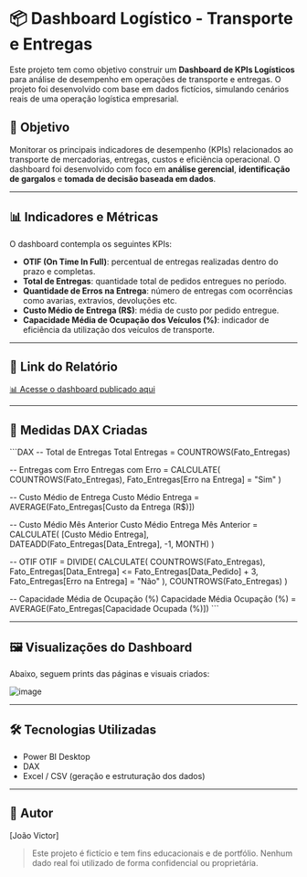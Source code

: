 # 📦 Dashboard Logístico - Transporte e Entregas

Este projeto tem como objetivo construir um **Dashboard de KPIs Logísticos** para análise de desempenho em operações de transporte e entregas. O projeto foi desenvolvido com base em dados fictícios, simulando cenários reais de uma operação logística empresarial.

## 🧠 Objetivo

Monitorar os principais indicadores de desempenho (KPIs) relacionados ao transporte de mercadorias, entregas, custos e eficiência operacional. O dashboard foi desenvolvido com foco em **análise gerencial**, **identificação de gargalos** e **tomada de decisão baseada em dados**.

---

## 📊 Indicadores e Métricas

O dashboard contempla os seguintes KPIs:

- **OTIF (On Time In Full)**: percentual de entregas realizadas dentro do prazo e completas.
- **Total de Entregas**: quantidade total de pedidos entregues no período.
- **Quantidade de Erros na Entrega**: número de entregas com ocorrências como avarias, extravios, devoluções etc.
- **Custo Médio de Entrega (R$)**: média de custo por pedido entregue.
- **Capacidade Média de Ocupação dos Veículos (%)**: indicador de eficiência da utilização dos veículos de transporte.


---

## 🔗 Link do Relatório

[📊 Acesse o dashboard publicado aqui](https://app.powerbi.com/view?r=eyJrIjoiYjhjMTdlMjYtNmViNS00ZTgwLTg4YTEtNzY4MzAzNjZlNzc5IiwidCI6IjZkMzFhNjdkLWEyNTEtNDc0Ny05ODllLWUyYzk1ODY4MmFlMCJ9)

---

## 🧮 Medidas DAX Criadas

\`\`\`DAX
-- Total de Entregas
Total Entregas = COUNTROWS(Fato_Entregas)

-- Entregas com Erro
Entregas com Erro =
CALCULATE(
    COUNTROWS(Fato_Entregas),
    Fato_Entregas[Erro na Entrega] = "Sim"
)

-- Custo Médio de Entrega
Custo Médio Entrega = AVERAGE(Fato_Entregas[Custo da Entrega (R$)])

-- Custo Médio Mês Anterior
Custo Médio Entrega Mês Anterior =
CALCULATE(
    [Custo Médio Entrega],
    DATEADD(Fato_Entregas[Data_Entrega], -1, MONTH)
)

-- OTIF
OTIF =
DIVIDE(
    CALCULATE(
        COUNTROWS(Fato_Entregas),
        Fato_Entregas[Data_Entrega] <= Fato_Entregas[Data_Pedido] + 3,
        Fato_Entregas[Erro na Entrega] = "Não"
    ),
    COUNTROWS(Fato_Entregas)
)

-- Capacidade Média de Ocupação (%)
Capacidade Média Ocupação (%) = AVERAGE(Fato_Entregas[Capacidade Ocupada (%)])
\`\`\`

---

## 🖼️ Visualizações do Dashboard

Abaixo, seguem prints das páginas e visuais criados:

![image](https://github.com/user-attachments/assets/1386d51b-6404-4ad0-b536-c733b06f4c70)



---

## 🛠️ Tecnologias Utilizadas

- Power BI Desktop
- DAX
- Excel / CSV (geração e estruturação dos dados)

---

## 📌 Autor

[João Victor]  
 
 

> Este projeto é fictício e tem fins educacionais e de portfólio. Nenhum dado real foi utilizado de forma confidencial ou proprietária.
